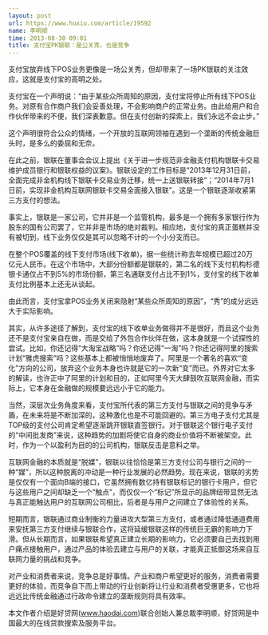 ```yaml
---
layout: post
url: https://www.huxiu.com/article/19592
name: 李明顺
time: 2013-08-30 09:01
title: 支付宝PK银联：是公关秀，也是竞争
---
```

支付宝放弃线下POS业务更像是一场公关秀，但却带来了一场PK银联的关注效应，这就是支付宝的高明之处。

支付宝在一个声明说：“由于某些众所周知的原因，支付宝将停止所有线下POS业务。对原有合作商户我们会妥善处理，不会影响商户的正常业务。由此给用户和合作伙伴带来的不便，我们深表歉意。但在支付创新的探索上，我们永远不会止步。”

这个声明很符合公众的情绪，一个开放的互联网领袖在遇到一个垄断的传统金融巨头时，是多么的委屈和无奈。

在此之前，银联在董事会会议上提出《关于进一步规范非金融支付机构银联卡交易维护成员银行和银联权益的议案》。银联设定的工作目标是“2013年12月31日前，全面完成非金机构线下银联卡交易业务迁移，统一上送银联转接”；“2014年7月1日前，实现非金机构互联网银联卡交易全面接入银联”。这是一个银联逐渐收紧第三方支付的想法。

事实上，银联是一家公司，它并非是一个监管机构，最多是一个拥有多家银行作为股东的国有公司罢了，它并非是市场的绝对裁判。相应地，支付宝的真正蛋糕并没有被切到，线下业务仅仅是其可以忽略不计的一个小分支而已。

在整个POS覆盖的线下支付市场(线下收单)，据一些统计称去年规模已超过20万亿元人民币。在这个市场中，大部分份额都是银联的，第二名的线下支付机构杉德银卡通仅占不到5%的市场份额，第三名通联支付占比不到1%，支付宝的线下收单支付比例基本上还无从谈起。

由此而言，支付宝拿POS业务关闭来隐射“某些众所周知的原因”，“秀”的成分远远大于实际影响。

其实，从许多途径了解到，支付宝的线下收单业务做得并不是很好，而且这个业务还不是支付宝亲自在做，而是交给了外包合作伙伴在做，这本身就是一个试探性的尝试。比如，你还记得“大淘宝战略”吗？你还记得“一淘”吗？你还记得阿里的搜索计划“雅虎搜索”吗？这些基本上都被悄悄地废弃了。阿里是一个著名的喜欢“变化”方向的公司，放弃这个业务本身也许就是它的一次新“变”而已。外界对它太多的解读，也许正中了阿里的计划和目的，正如阿里今天大肆鼓吹互联网金融，而实际上，它本身在金融做的规模要远远小于它的能力。

当然，深层次业务角度来看，支付宝所代表的第三方支付与银联之间的竞争与矛盾，在未来将是不断加深的，这种激化也是不可能回避的。第三方电子支付尤其是TOP级的支付公司肯定希望逐渐跳开银联直签银行。对于银联这个银行电子支付的“中间批发商”来说，这种趋势的加剧将使它自身的商业价值将不断被架空。此时，作为一个以盈利为目的的公司机构，银联反击是意料之举。

互联网金融的本质就是“脱媒”，银联以往恰恰是第三方支付公司与银行之间的一种“媒”，所以这种脱离的冲动是一种行业发展的必然趋势。现在来说，银联的劣势是仅仅有一个面向B端的接口，它虽然拥有数亿持有银联标记的银行卡用户，但它与这些用户之间却缺乏一个“触点”，而仅仅一个“标记”所显示的品牌纽带显然无法与真正能触达用户的互联网公司相比，后者是与用户之间建立了体验性的关系。

短期而言，银联通过商业制衡的力量进攻大型第三方支付，或者通过降低通道费用来安抚第三方支付继续与银联合作，这将延缓银联这样的传统巨无霸的影响力下滑。但从长期而言，如果银联希望真正建立长期的影响力，它必须要自己去找到用户痛点接触用户，通过产品的体验去建立与用户的关联，才能真正抵御这场来自互联网力量的挑战和竞争。

对产业和消费者来说，竞争总是好事情。产业和商户希望更好的服务，消费者需要更好的体验，而竞争自下而上带动的行业创新将让行业和消费者受惠更多，它也将远远比传统金融通过行政命令建立的垄断规则将具有效率。

本文作者介绍是好贷网(www.haodai.com)联合创始人兼总裁李明顺，好贷网是中国最大的在线贷款搜索及服务平台。

